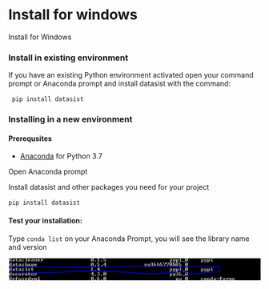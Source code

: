 

# Install for windows

Install for Windows


### **Install in existing environment**

If you have an existing Python environment activated open your command prompt or Anaconda prompt and install datasist with the command:

```text
 pip install datasist
```

### Installing in a new environment

#### Prerequsites
- [Anaconda](https://www.anaconda.com/distribution/) for Python 3.7

Open Anaconda prompt 

Install datasist and other packages you need for your project

```text
pip install datasist
```

#### Test your installation:

Type ```conda list``` on your Anaconda Prompt, you will see the library name and version

![Img](https://github.com/Emekaborisama/datasist-doc/blob/master/getting-started/img/Capture3.PNG)


